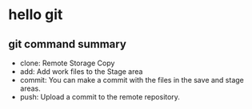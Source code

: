 # hello git

## git command summary

- clone: Remote Storage Copy
- add: Add work files to the Stage area
- commit: You can make a commit with the files in the save and stage areas.
- push: Upload a commit to the remote repository.

